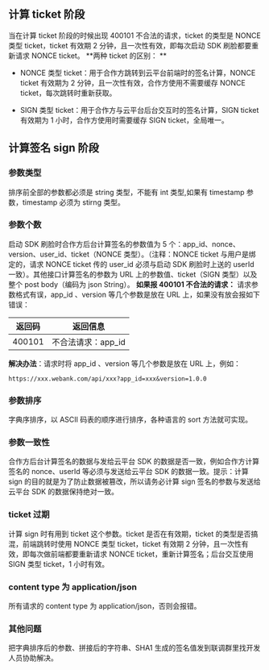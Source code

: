 ## 计算 ticket 阶段
当在计算 ticket 阶段的时候出现 400101 不合法的请求，ticket 的类型是 NONCE 类型 ticket，ticket 有效期 2 分钟，且一次性有效，即每次启动 SDK 刷脸都要重新请求 NONCE ticket。
**两种 ticket 的区别： **

- NONCE 类型 ticket：用于合作方跳转到云平台前端时的签名计算，NONCE ticket 有效期为 2 分钟，且一次性有效，合作方使用不需要缓存 NONCE ticket，每次跳转时重新获取。

- SIGN 类型 ticket：用于合作方与云平台后台交互时的签名计算，SIGN ticket 有效期为 1 小时，合作方使用时需要缓存 SIGN ticket，全局唯一。

## 计算签名 sign 阶段

### 参数类型
排序前全部的参数都必须是 string 类型，不能有 int 类型,如果有 timestamp 参数，timestamp 必须为 stirng 类型。

### 参数个数
启动 SDK 刷脸时合作方后台计算签名的参数值为 5 个：app_id、nonce、version、user_id、ticket（NONCE 类型）。（注释：NONCE ticket 与用户是绑定的，请求 NONCE ticket 传的 user_id 必须与启动 SDK 刷脸时上送的 userId 一致）。其他接口计算签名的参数为 URL 上的参数值、ticket（SIGN 类型）以及整个 post body（编码为 json String）。
**如果报 400101 不合法的请求：**
请求参数格式有误，app_id 、version 等几个参数是放在 URL 上，如果没有放会报如下错误：

| 返回码    | 返回信息         |
| ------ | ------------ |
| 400101 | 不合法请求：app_id |

**解决办法**：请求时将 app_id 、version 等几个参数是放在 URL 上，例如：

```
https://xxx.webank.com/api/xxx?app_id=xxx&version=1.0.0
```

### 参数排序
字典序排序，以 ASCII 码表的顺序进行排序，各种语言的 sort 方法就可实现。

### 参数一致性
合作方后台计算签名的数据与发给云平台 SDK 的数据是否一致，例如合作方计算签名的 nonce、userId 等必须与发送给云平台 SDK 的数据一致。提示：计算 sign 的目的就是为了防止数据被篡改，所以请务必计算 sign 签名的参数与发送给云平台 SDK 的数据保持绝对一致。
### ticket 过期
计算 sign 时有用到 ticket 这个参数。ticket 是否在有效期，ticket 的类型是否搞混，前端跳转时使用 NONCE 类型 ticket，ticket 有效期 2 分钟，且一次性有效，即每次做前端都要重新请求 NONCE ticket，重新计算签名；后台交互使用 SIGN 类型 ticket，1 小时有效。

### content type 为 application/json
所有请求的 content type 为 application/json，否则会报错。

###  其他问题
把字典排序后的参数、拼接后的字符串、SHA1 生成的签名值发到联调群里找开发人员协助解决。
